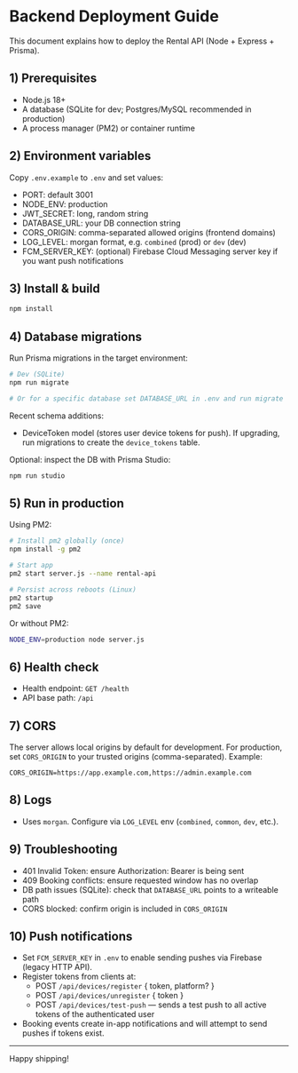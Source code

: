 # Backend Deployment Guide

This document explains how to deploy the Rental API (Node + Express + Prisma).

## 1) Prerequisites
- Node.js 18+
- A database (SQLite for dev; Postgres/MySQL recommended in production)
- A process manager (PM2) or container runtime

## 2) Environment variables
Copy `.env.example` to `.env` and set values:

- PORT: default 3001
- NODE_ENV: production
- JWT_SECRET: long, random string
- DATABASE_URL: your DB connection string
- CORS_ORIGIN: comma-separated allowed origins (frontend domains)
- LOG_LEVEL: morgan format, e.g. `combined` (prod) or `dev` (dev)
- FCM_SERVER_KEY: (optional) Firebase Cloud Messaging server key if you want push notifications

## 3) Install & build
```bash
npm install
```

## 4) Database migrations
Run Prisma migrations in the target environment:
```bash
# Dev (SQLite)
npm run migrate

# Or for a specific database set DATABASE_URL in .env and run migrate
```

Recent schema additions:
- DeviceToken model (stores user device tokens for push). If upgrading, run migrations to create the `device_tokens` table.

Optional: inspect the DB with Prisma Studio:
```bash
npm run studio
```

## 5) Run in production
Using PM2:
```bash
# Install pm2 globally (once)
npm install -g pm2

# Start app
pm2 start server.js --name rental-api

# Persist across reboots (Linux)
pm2 startup
pm2 save
```

Or without PM2:
```bash
NODE_ENV=production node server.js
```

## 6) Health check
- Health endpoint: `GET /health`
- API base path: `/api`

## 7) CORS
The server allows local origins by default for development. For production, set `CORS_ORIGIN` to your trusted origins (comma-separated). Example:
```
CORS_ORIGIN=https://app.example.com,https://admin.example.com
```

## 8) Logs
- Uses `morgan`. Configure via `LOG_LEVEL` env (`combined`, `common`, `dev`, etc.).

## 9) Troubleshooting
- 401 Invalid Token: ensure Authorization: Bearer <JWT> is being sent
- 409 Booking conflicts: ensure requested window has no overlap
- DB path issues (SQLite): check that `DATABASE_URL` points to a writeable path
- CORS blocked: confirm origin is included in `CORS_ORIGIN`

## 10) Push notifications
- Set `FCM_SERVER_KEY` in `.env` to enable sending pushes via Firebase (legacy HTTP API).
- Register tokens from clients at:
	- POST `/api/devices/register` { token, platform? }
	- POST `/api/devices/unregister` { token }
	- POST `/api/devices/test-push` — sends a test push to all active tokens of the authenticated user
- Booking events create in-app notifications and will attempt to send pushes if tokens exist.

---
Happy shipping!

